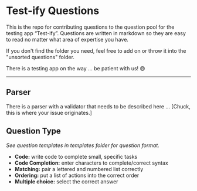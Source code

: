 # Test-ify Questions
This is the repo for contributing questions to the question pool for the testing app “Test-ify”. Questions are written in markdown so they are easy to read no matter what area of expertise you have.

If you don't find the folder you need, feel free to add on or throw it into the "unsorted questions" folder.

There is a testing app on the way ... be patient with us! :smile:

***

## Parser

There is a parser with a validator that needs to be described here ... [Chuck, this is where your issue originates.]


## Question Type

_See question templates in templates folder for question format._

* **Code:** write code to complete small, specific tasks
* **Code Completion:** enter characters to complete/correct syntax
* **Matching:** pair a lettered and numbered list correctly
* **Ordering:** put a list of actions into the correct order
* **Multiple choice:** select the correct answer

